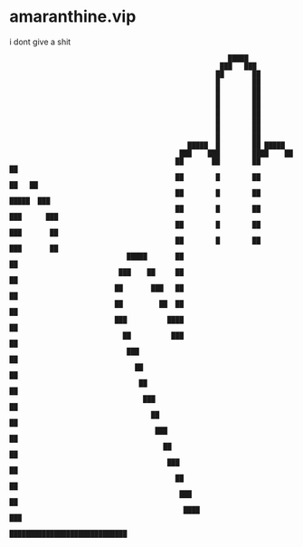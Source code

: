 # amaranthine.vip
i dont give a shit 

                                                          █████                                                               
                                                        ███   ███                                                             
                                                       ██       ██                                                            
                                                       █        ██                                                            
                                                       █        ██                                                            
                                                       █        ██                                                            
                                                       █        ██                                                            
                                                       █        ██                                                            
                                                       █        ██                                                            
                                                       █        ██                                                            
                                                       █        ██                                                            
                                                █████  █        ██ █████                                                      
                                              ███    ███        ████    ██                                                    
                                             ██       ██        ██       ██                                                   
                                             ██        █        ██       ██   ██                                              
                                             ██        █        ██       █████  ███                                           
                                             ██        █        ██       ███      ███                                         
                                             ██        █        ██       ███       ██                                         
                                             ██        █        ██       ███       ██                                         
                                 █████       ██                                    ██                                         
                               ███    ██     ██                                    ██                                         
                              ██       ███   ██                                    ██                                         
                              ██         ██  ██                                    ██                                         
                              ███          ████                                    ██                                         
                                ██          ███                                    ██                                         
                                 ███                                               ██                                         
                                   ██                                              ██                                         
                                    ██                                             ██                                         
                                     ███                                           ██                                         
                                       ██                                          ██                                         
                                        ███                                        ██                                         
                                          ██                                      ██                                          
                                           ███                                    ██                                          
                                             ██                                  ██                                           
                                              ███                                ██                                           
                                               ████                            ███                                            
                                                  █████████████████████████████                                               
